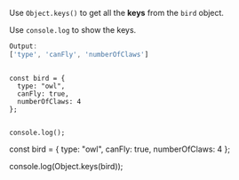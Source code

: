Use `Object.keys()` to
get all the **keys** from
the `bird` object.

Use `console.log` to show the keys.

```js
Output:
['type', 'canFly', 'numberOfClaws']
```

<codeblock language="javascript" type="exercise" testMode="fixedInput">
<code>
const bird = {
  type: "owl",
  canFly: true,
  numberOfClaws: 4
};

console.log();
</code>

<solution>
const bird = {
  type: "owl",
  canFly: true,
  numberOfClaws: 4
};

console.log(Object.keys(bird));
</solution>
</codeblock>
